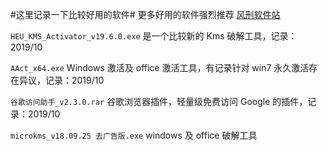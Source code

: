 #这里记录一下比较好用的软件#
更多好用的软件强烈推荐 [风刑软件站](http://www.wsf1234.com)

`HEU_KMS_Activator_v19.6.0.exe` 是一个比较新的 Kms 破解工具，记录：2019/10

`AAct_x64.exe` Windows 激活及 office 激活工具，有记录针对 win7 永久激活存在异议，记录：2019/10

`谷歌访问助手_v2.3.0.rar` 谷歌浏览器插件，轻量级免费访问 Google 的插件，记录：2019/10

`microkms_v18.09.25 去广告版.exe` windows 及 office 破解工具
